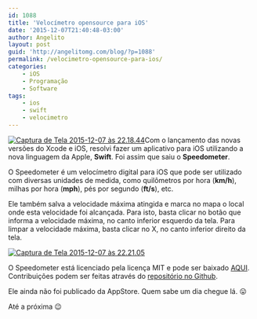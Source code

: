 ```yaml
---
id: 1088
title: 'Velocímetro opensource para iOS'
date: '2015-12-07T21:40:48-03:00'
author: Angelito
layout: post
guid: 'http://angelitomg.com/blog/?p=1088'
permalink: /velocimetro-opensource-para-ios/
categories:
    - iOS
    - Programação
    - Software
tags:
    - ios
    - swift
    - velocimetro
---
```


[![Captura de Tela 2015-12-07 às 22.18.44](http://angelitomg.github.io/wp-content/uploads/2015/12/Captura-de-Tela-2015-12-07-às-22.18.44-185x300.png)](http://angelitomg.github.io/wp-content/uploads/2015/12/Captura-de-Tela-2015-12-07-às-22.18.44.png)Com o lançamento das novas versões do Xcode e iOS, resolvi fazer um aplicativo para iOS utilizando a nova linguagem da Apple, **Swift**. Foi assim que saiu o **Speedometer**.

O Speedometer é um velocímetro digital para iOS que pode ser utilizado com diversas unidades de medida, como quilômetros por hora (**km/h**), milhas por hora (**mph**), pés por segundo (**ft/s**), etc.

Ele também salva a velocidade máxima atingida e marca no mapa o local onde esta velocidade foi alcançada. Para isto, basta clicar no botão que informa a velocidade máxima, no canto inferior esquerdo da tela. Para limpar a velocidade máxima, basta clicar no X, no canto inferior direito da tela.

[  ](http://angelitomg.github.io/wp-content/uploads/2015/12/Captura-de-Tela-2015-12-07-às-22.18.44.png)[![Captura de Tela 2015-12-07 às 22.21.05](http://angelitomg.github.io/wp-content/uploads/2015/12/Captura-de-Tela-2015-12-07-às-22.21.05-185x300.png)](http://angelitomg.github.io/wp-content/uploads/2015/12/Captura-de-Tela-2015-12-07-às-22.21.05.png)

O Speedometer está licenciado pela licença MIT e pode ser baixado [AQUI](https://www.angelitomg.github.io/downloads/Speedometer.zip). Contribuições podem ser feitas através do [repositório no Github](https://github.com/angelitomg/Speedometer).

Ele ainda não foi publicado da AppStore. Quem sabe um dia chegue lá. 😛

Até a próxima 😉
